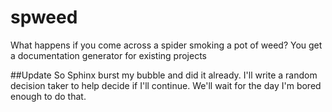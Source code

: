 # spweed
What happens if you come across a spider smoking a pot of weed? You get a documentation generator for existing projects

##Update
So Sphinx burst my bubble and did it already. I'll write a random decision taker to help decide if I'll continue. We'll wait for the day I'm bored enough to do that.
